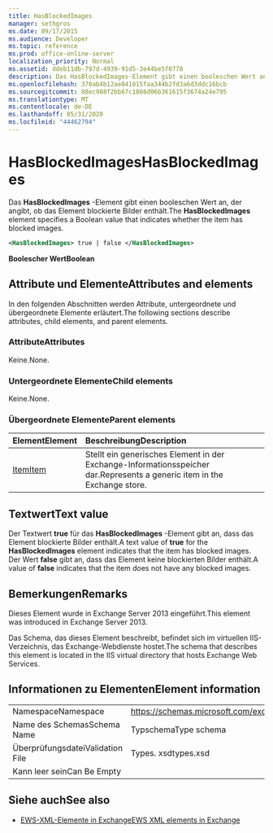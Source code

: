 ```yaml
---
title: HasBlockedImages
manager: sethgros
ms.date: 09/17/2015
ms.audience: Developer
ms.topic: reference
ms.prod: office-online-server
localization_priority: Normal
ms.assetid: ddeb11db-797d-4939-91d5-3e44be5f0778
description: Das HasBlockedImages-Element gibt einen booleschen Wert an, der angibt, ob das Element blockierte Bilder enthält.
ms.openlocfilehash: 370ab4b12ae841815faa344b2fd3a6d3ddc16bcb
ms.sourcegitcommit: 88ec988f2bb67c1866d06b361615f3674a24e795
ms.translationtype: MT
ms.contentlocale: de-DE
ms.lasthandoff: 05/31/2020
ms.locfileid: "44462794"
---
```

# <a name="hasblockedimages"></a><span data-ttu-id="9894b-103">HasBlockedImages</span><span class="sxs-lookup"><span data-stu-id="9894b-103">HasBlockedImages</span></span>

<span data-ttu-id="9894b-104">Das **HasBlockedImages** -Element gibt einen booleschen Wert an, der angibt, ob das Element blockierte Bilder enthält.</span><span class="sxs-lookup"><span data-stu-id="9894b-104">The **HasBlockedImages** element specifies a Boolean value that indicates whether the item has blocked images.</span></span> 
  
```XML
<HasBlockedImages> true | false </HasBlockedImages>
```

 <span data-ttu-id="9894b-105">**Boolescher Wert**</span><span class="sxs-lookup"><span data-stu-id="9894b-105">**Boolean**</span></span>
## <a name="attributes-and-elements"></a><span data-ttu-id="9894b-106">Attribute und Elemente</span><span class="sxs-lookup"><span data-stu-id="9894b-106">Attributes and elements</span></span>

<span data-ttu-id="9894b-107">In den folgenden Abschnitten werden Attribute, untergeordnete und übergeordnete Elemente erläutert.</span><span class="sxs-lookup"><span data-stu-id="9894b-107">The following sections describe attributes, child elements, and parent elements.</span></span>
  
### <a name="attributes"></a><span data-ttu-id="9894b-108">Attribute</span><span class="sxs-lookup"><span data-stu-id="9894b-108">Attributes</span></span>

<span data-ttu-id="9894b-109">Keine.</span><span class="sxs-lookup"><span data-stu-id="9894b-109">None.</span></span>
  
### <a name="child-elements"></a><span data-ttu-id="9894b-110">Untergeordnete Elemente</span><span class="sxs-lookup"><span data-stu-id="9894b-110">Child elements</span></span>

<span data-ttu-id="9894b-111">Keine.</span><span class="sxs-lookup"><span data-stu-id="9894b-111">None.</span></span>
  
### <a name="parent-elements"></a><span data-ttu-id="9894b-112">Übergeordnete Elemente</span><span class="sxs-lookup"><span data-stu-id="9894b-112">Parent elements</span></span>

|<span data-ttu-id="9894b-113">**Element**</span><span class="sxs-lookup"><span data-stu-id="9894b-113">**Element**</span></span>|<span data-ttu-id="9894b-114">**Beschreibung**</span><span class="sxs-lookup"><span data-stu-id="9894b-114">**Description**</span></span>|
|:-----|:-----|
|[<span data-ttu-id="9894b-115">Item</span><span class="sxs-lookup"><span data-stu-id="9894b-115">Item</span></span>](item.md) <br/> |<span data-ttu-id="9894b-116">Stellt ein generisches Element in der Exchange-Informationsspeicher dar.</span><span class="sxs-lookup"><span data-stu-id="9894b-116">Represents a generic item in the Exchange store.</span></span>  <br/> |
   
## <a name="text-value"></a><span data-ttu-id="9894b-117">Textwert</span><span class="sxs-lookup"><span data-stu-id="9894b-117">Text value</span></span>

<span data-ttu-id="9894b-118">Der Textwert **true** für das **HasBlockedImages** -Element gibt an, dass das Element blockierte Bilder enthält.</span><span class="sxs-lookup"><span data-stu-id="9894b-118">A text value of **true** for the **HasBlockedImages** element indicates that the item has blocked images.</span></span> <span data-ttu-id="9894b-119">Der Wert **false** gibt an, dass das Element keine blockierten Bilder enthält.</span><span class="sxs-lookup"><span data-stu-id="9894b-119">A value of **false** indicates that the item does not have any blocked images.</span></span> 
  
## <a name="remarks"></a><span data-ttu-id="9894b-120">Bemerkungen</span><span class="sxs-lookup"><span data-stu-id="9894b-120">Remarks</span></span>

<span data-ttu-id="9894b-121">Dieses Element wurde in Exchange Server 2013 eingeführt.</span><span class="sxs-lookup"><span data-stu-id="9894b-121">This element was introduced in Exchange Server 2013.</span></span>
  
<span data-ttu-id="9894b-122">Das Schema, das dieses Element beschreibt, befindet sich im virtuellen IIS-Verzeichnis, das Exchange-Webdienste hostet.</span><span class="sxs-lookup"><span data-stu-id="9894b-122">The schema that describes this element is located in the IIS virtual directory that hosts Exchange Web Services.</span></span>
  
## <a name="element-information"></a><span data-ttu-id="9894b-123">Informationen zu Elementen</span><span class="sxs-lookup"><span data-stu-id="9894b-123">Element information</span></span>

|||
|:-----|:-----|
|<span data-ttu-id="9894b-124">Namespace</span><span class="sxs-lookup"><span data-stu-id="9894b-124">Namespace</span></span>  <br/> |https://schemas.microsoft.com/exchange/services/2006/types  <br/> |
|<span data-ttu-id="9894b-125">Name des Schemas</span><span class="sxs-lookup"><span data-stu-id="9894b-125">Schema Name</span></span>  <br/> |<span data-ttu-id="9894b-126">Typschema</span><span class="sxs-lookup"><span data-stu-id="9894b-126">Type schema</span></span>  <br/> |
|<span data-ttu-id="9894b-127">Überprüfungsdatei</span><span class="sxs-lookup"><span data-stu-id="9894b-127">Validation File</span></span>  <br/> |<span data-ttu-id="9894b-128">Types. xsd</span><span class="sxs-lookup"><span data-stu-id="9894b-128">types.xsd</span></span>  <br/> |
|<span data-ttu-id="9894b-129">Kann leer sein</span><span class="sxs-lookup"><span data-stu-id="9894b-129">Can Be Empty</span></span>  <br/> ||
   
## <a name="see-also"></a><span data-ttu-id="9894b-130">Siehe auch</span><span class="sxs-lookup"><span data-stu-id="9894b-130">See also</span></span>



- [<span data-ttu-id="9894b-131">EWS-XML-Elemente in Exchange</span><span class="sxs-lookup"><span data-stu-id="9894b-131">EWS XML elements in Exchange</span></span>](ews-xml-elements-in-exchange.md)

